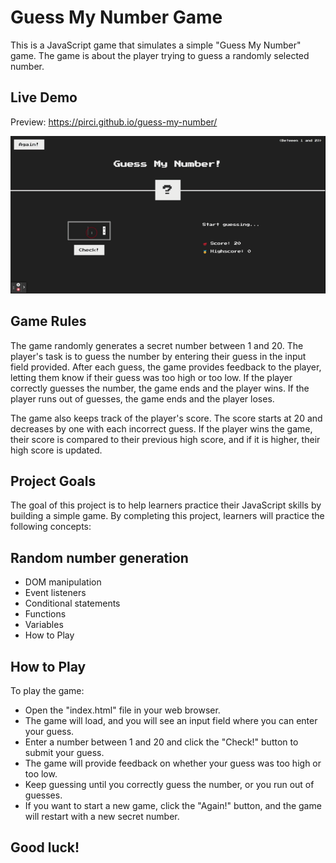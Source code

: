 # Guess My Number Game

This is a JavaScript game that simulates a simple "Guess My Number" game. The
game is about the player trying to guess a randomly selected number.

## Live Demo

Preview: https://pirci.github.io/guess-my-number/

![landing-page](img/demo.gif)

## Game Rules

The game randomly generates a secret number between 1 and 20. The player's task
is to guess the number by entering their guess in the input field provided.
After each guess, the game provides feedback to the player, letting them know if
their guess was too high or too low. If the player correctly guesses the number,
the game ends and the player wins. If the player runs out of guesses, the game
ends and the player loses.

The game also keeps track of the player's score. The score starts at 20 and
decreases by one with each incorrect guess. If the player wins the game, their
score is compared to their previous high score, and if it is higher, their high
score is updated.

## Project Goals

The goal of this project is to help learners practice their JavaScript skills by
building a simple game. By completing this project, learners will practice the
following concepts:

## Random number generation

- DOM manipulation
- Event listeners
- Conditional statements
- Functions
- Variables
- How to Play

## How to Play

To play the game:

- Open the "index.html" file in your web browser.
- The game will load, and you will see an input field where you can enter your
  guess.
- Enter a number between 1 and 20 and click the "Check!" button to submit your
  guess.
- The game will provide feedback on whether your guess was too high or too low.
- Keep guessing until you correctly guess the number, or you run out of guesses.
- If you want to start a new game, click the "Again!" button, and the game will
  restart with a new secret number.

## Good luck!
